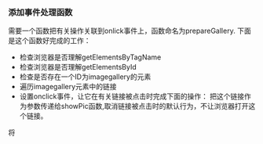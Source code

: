 ### 添加事件处理函数
需要一个函数把有关操作关联到onlick事件上，函数命名为prepareGallery.
  下面是这个函数好完成的工作：
  - 检查浏览器是否理解getElementsByTagName
  - 检查浏览器是否理解getElementsById
  - 检查是否存在一个ID为imagegallery的元素
  - 遍历imagegallery元素中的链接
  - 设置onclick事件，让它在有关链接被点击时完成下面的操作：
   把这个链接作为参数传递给showPic函数,取消链接被点击时的默认行为，不让浏览器打开这个链接。
   


将
